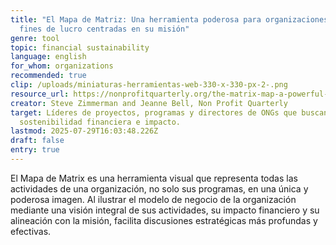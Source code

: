```yaml
---
title: "El Mapa de Matriz: Una herramienta poderosa para organizaciones sin
  fines de lucro centradas en su misión"
genre: tool
topic: financial sustainability
language: english
for_whom: organizations
recommended: true
clip: /uploads/miniaturas-herramientas-web-330-x-330-px-2-.png
resource_url: https://nonprofitquarterly.org/the-matrix-map-a-powerful-tool-for-mission-focused-nonprofits/
creator: Steve Zimmerman and Jeanne Bell, Non Profit Quarterly
target: Líderes de proyectos, programas y directores de ONGs que buscan alinear
  sostenibilidad financiera e impacto.
lastmod: 2025-07-29T16:03:48.226Z
draft: false
entry: true
---
```

El Mapa de Matrix es una herramienta visual que representa todas las actividades de una organización, no solo sus programas, en una única y poderosa imagen. Al ilustrar el modelo de negocio de la organización mediante una visión integral de sus actividades, su impacto financiero y su alineación con la misión, facilita discusiones estratégicas más profundas y efectivas.